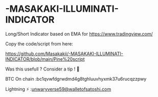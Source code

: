 # -MASAKAKI-ILLUMINATI-INDICATOR
Long/Short Indicator based on EMA for https://www.tradingview.com/

Copy the code/script from here:

https://github.com/Masakakii/-MASAKAKI-ILLUMINATI-INDICATOR/blob/main/Pine%20script

Was this usefull ?
Consider a tip ! 🙏 

BTC On chain :bc1qvwfdgrwdmd4g8tghluuvhyxmk37u6rucqzzpwy

Lightning ⚡️ :unwaryverse59@walletofsatoshi.com


